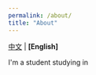 ```yaml
---
permalink: /about/
title: "About"
---
```


[中文](/about_CN/) | **[English]**

I'm a student studying in 